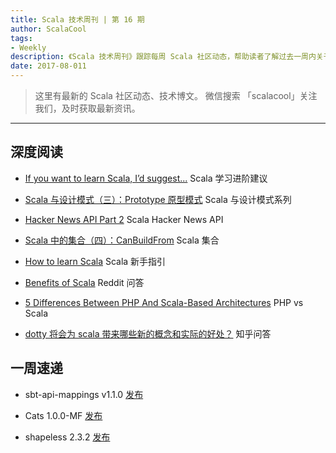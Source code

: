 ```yaml
---
title: Scala 技术周刊 | 第 16 期
author: ScalaCool
tags:
- Weekly
description: 《Scala 技术周刊》跟踪每周 Scala 社区动态，帮助读者了解过去一周内关于 Scala 发生的事情。
date: 2017-08-011
---
```


> 这里有最新的 Scala 社区动态、技术博文。
微信搜索 「scalacool」关注我们，及时获取最新资讯。

***

## 深度阅读

- [If you want to learn Scala, I’d suggest...](https://gist.github.com/d1egoaz/2180cbbf7d373a0c5575f9a62466e5e1)
  Scala 学习进阶建议

- [Scala 与设计模式（三）：Prototype 原型模式](http://scala.cool/2017/07/scala-design-patterns-3/)
  Scala 与设计模式系列

- [Hacker News API Part 2](http://justinhj.github.io/2017/07/30/hacker-news-api-2.html)
  Scala Hacker News API

- [Scala 中的集合（四）：CanBuildFrom](http://scala.cool/2017/08/canbuildfrom/)
  Scala 集合

- [How to learn Scala](https://blog.codacy.com/how-to-learn-scala-cb53c5eb5ff6)
  Scala 新手指引

- [Benefits of Scala](https://www.reddit.com/r/scala/comments/6quvc2/benefits_of_scala/)
  Reddit 问答

- [5 Differences Between PHP And Scala-Based Architectures](http://blog.functorhub.com/2017/08/03/5-differences-between-php-and-scala/)
  PHP vs Scala

- [dotty 将会为 scala 带来哪些新的概念和实际的好处？](https://www.zhihu.com/question/36883388)
  知乎问答



## 一周速递

- sbt-api-mappings v1.1.0 [发布](https://github.com/ThoughtWorksInc/sbt-api-mappings/releases/tag/v1.1.0)

- Cats 1.0.0-MF [发布](http://typelevel.org/blog/2017/08/04/cats-1.0-mf.html)

- shapeless 2.3.2 [发布](https://github.com/milessabin/shapeless)